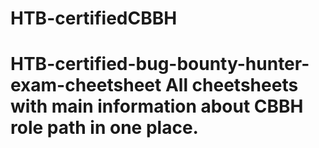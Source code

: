 # HTB-certifiedCBBH
# HTB-certified-bug-bounty-hunter-exam-cheetsheet All cheetsheets with main information about CBBH role path in one place.

